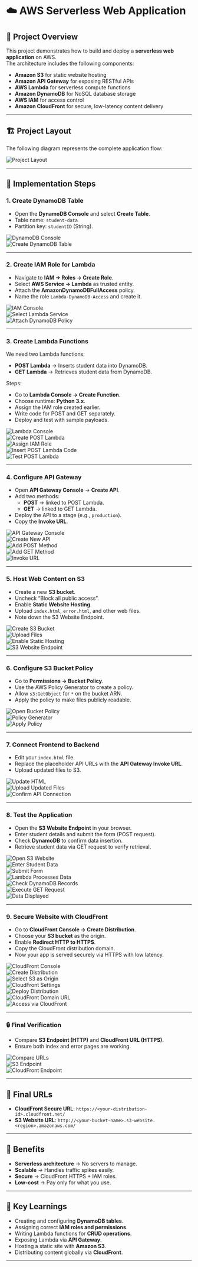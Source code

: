 # ☁️ AWS Serverless Web Application

## 📖 Project Overview
This project demonstrates how to build and deploy a **serverless web application** on AWS.  
The architecture includes the following components:  
- **Amazon S3** for static website hosting  
- **Amazon API Gateway** for exposing RESTful APIs  
- **AWS Lambda** for serverless compute functions  
- **Amazon DynamoDB** for NoSQL database storage  
- **AWS IAM** for access control  
- **Amazon CloudFront** for secure, low-latency content delivery  

---

## 🏗️ Project Layout
The following diagram represents the complete application flow:  

![Project Layout](images/screenshot00.png)

---

## 🚀 Implementation Steps

### 1. Create DynamoDB Table
- Open the **DynamoDB Console** and select **Create Table**.  
- Table name: `student-data`  
- Partition key: `studentID` (String).  

![DynamoDB Console](images/screenshot1.png)  
![Create DynamoDB Table](images/screenshot2.png)

---

### 2. Create IAM Role for Lambda
- Navigate to **IAM → Roles → Create Role**.  
- Select **AWS Service → Lambda** as trusted entity.  
- Attach the **AmazonDynamoDBFullAccess** policy.  
- Name the role `Lambda-DynamoDB-Access` and create it.  

![IAM Console](images/screenshot3.png)  
![Select Lambda Service](images/screenshot4.png)  
![Attach DynamoDB Policy](images/screenshot5.png)

---

### 3. Create Lambda Functions
We need two Lambda functions:  
- **POST Lambda** → Inserts student data into DynamoDB.  
- **GET Lambda** → Retrieves student data from DynamoDB.  

Steps:  
- Go to **Lambda Console → Create Function**.  
- Choose runtime: **Python 3.x**.  
- Assign the IAM role created earlier.  
- Write code for POST and GET separately.  
- Deploy and test with sample payloads.  

![Lambda Console](images/screenshot6.png)  
![Create POST Lambda](images/screenshot7.png)  
![Assign IAM Role](images/screenshot8.png)  
![Insert POST Lambda Code](images/screenshot9.png)  
![Test POST Lambda](images/screenshot10.png)

---

### 4. Configure API Gateway
- Open **API Gateway Console** → **Create API**.  
- Add two methods:  
  - **POST** → linked to POST Lambda.  
  - **GET** → linked to GET Lambda.  
- Deploy the API to a stage (e.g., `production`).  
- Copy the **Invoke URL**.  

![API Gateway Console](images/screenshot11.png)  
![Create New API](images/screenshot12.png)  
![Add POST Method](images/screenshot13.png)  
![Add GET Method](images/screenshot14.png)  
![Invoke URL](images/screenshot15.png)

---

### 5. Host Web Content on S3
- Create a new **S3 bucket**.  
- Uncheck “Block all public access”.  
- Enable **Static Website Hosting**.  
- Upload `index.html`, `error.html`, and other web files.  
- Note down the S3 Website Endpoint.  

![Create S3 Bucket](images/screenshot16.png)  
![Upload Files](images/screenshot17.png)  
![Enable Static Hosting](images/screenshot18.png)  
![S3 Website Endpoint](images/screenshot19.png)

---

### 6. Configure S3 Bucket Policy
- Go to **Permissions → Bucket Policy**.  
- Use the AWS Policy Generator to create a policy.  
- Allow `s3:GetObject` for `*` on the bucket ARN.  
- Apply the policy to make files publicly readable.  

![Open Bucket Policy](images/screenshot20.png)  
![Policy Generator](images/screenshot21.png)  
![Apply Policy](images/screenshot22.png)

---

### 7. Connect Frontend to Backend
- Edit your `index.html` file.  
- Replace the placeholder API URLs with the **API Gateway Invoke URL**.  
- Upload updated files to S3.  

![Update HTML](images/screenshot23.png)  
![Upload Updated Files](images/screenshot24.png)  
![Confirm API Connection](images/screenshot25.png)

---

### 8. Test the Application
- Open the **S3 Website Endpoint** in your browser.  
- Enter student details and submit the form (POST request).  
- Check **DynamoDB** to confirm data insertion.  
- Retrieve student data via GET request to verify retrieval.  

![Open S3 Website](images/screenshot26.png)  
![Enter Student Data](images/screenshot27.png)  
![Submit Form](images/screenshot28.png)  
![Lambda Processes Data](images/screenshot29.png)  
![Check DynamoDB Records](images/screenshot30.png)  
![Execute GET Request](images/screenshot31.png)  
![Data Displayed](images/screenshot32.png)

---

### 9. Secure Website with CloudFront
- Go to **CloudFront Console → Create Distribution**.  
- Choose your **S3 bucket** as the origin.  
- Enable **Redirect HTTP to HTTPS**.  
- Copy the CloudFront distribution domain.  
- Now your app is served securely via HTTPS with low latency.  

![CloudFront Console](images/screenshot33.png)  
![Create Distribution](images/screenshot34.png)  
![Select S3 as Origin](images/screenshot35.png)  
![CloudFront Settings](images/screenshot36.png)  
![Deploy Distribution](images/screenshot37.png)  
![CloudFront Domain URL](images/screenshot38.png)  
![Access via CloudFront](images/screenshot39.png)

---

### 🔒 Final Verification
- Compare **S3 Endpoint (HTTP)** and **CloudFront URL (HTTPS)**.  
- Ensure both index and error pages are working.  

![Compare URLs](images/screenshot40.png)  
![S3 Endpoint](images/screenshot41.png)  
![CloudFront Endpoint](images/screenshot42.png)

---

## 🔗 Final URLs
- **CloudFront Secure URL**: `https://<your-distribution-id>.cloudfront.net/`  
- **S3 Website URL**: `http://<your-bucket-name>.s3-website.<region>.amazonaws.com/`

---

## 🎯 Benefits
- **Serverless architecture** → No servers to manage.  
- **Scalable** → Handles traffic spikes easily.  
- **Secure** → CloudFront HTTPS + IAM roles.  
- **Low-cost** → Pay only for what you use.  

---

## 🧠 Key Learnings
- Creating and configuring **DynamoDB tables**.  
- Assigning correct **IAM roles and permissions**.  
- Writing Lambda functions for **CRUD operations**.  
- Exposing Lambda via **API Gateway**.  
- Hosting a static site with **Amazon S3**.  
- Distributing content globally via **CloudFront**.  

---
